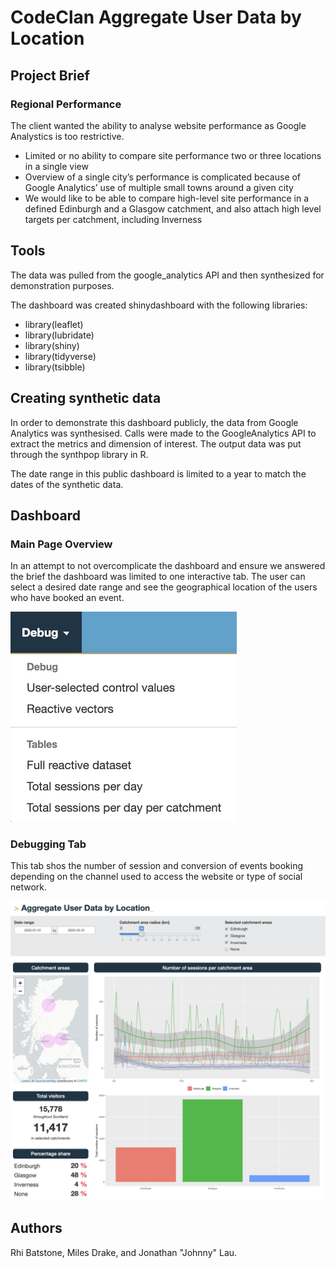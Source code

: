 # CodeClan Aggregate User Data by Location

## Project Brief
### Regional Performance

The client wanted the ability to analyse website performance as Google Analystics is too restrictive.
- Limited or no ability to compare site performance two or three locations in a single view
- Overview of a single city’s performance is complicated because of Google Analytics’ use of multiple small towns around a given city
- We would like to be able to compare high-level site performance in a defined Edinburgh and a Glasgow catchment, and also attach high level targets per catchment, including Inverness

## Tools

The data was pulled from the google_analytics API and then synthesized for demonstration purposes. 

The dashboard was created shinydashboard with the following libraries: 
- library(leaflet)
- library(lubridate)
- library(shiny)
- library(tidyverse)
- library(tsibble)

## Creating synthetic data
In order to demonstrate this dashboard publicly, the data from Google Analytics was synthesised. 
Calls were made to the GoogleAnalytics API to extract the metrics and dimension of interest. The output data was put through the synthpop library in R.

The date range in this public dashboard is limited to a year to match the dates of the synthetic data.


## Dashboard
### Main Page Overview
In an attempt to not overcomplicate the dashboard and ensure we answered the brief the dashboard was limited to one interactive tab. The user can select a desired date range and see the geographical location of the users who have booked an event. 

![](/www/screenshot_debug_menu.png)

### Debugging Tab
This tab shos the number of session and conversion of events booking depending on the channel used to access the website or type of social network. 

![](/www/screenshot_main_page.png)


## Authors
Rhi Batstone, Miles Drake, and Jonathan "Johnny" Lau.
